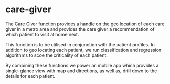 # care-giver

The Care Giver function provides a handle on the geo location of each care giver in a metro area and provides the care giver a recommendation of which patient to visit at home next.

This function is to be utilised in conjunction with the patient profiles.  In addition to geo locating each patient, we run classification and regression algorithms to scoe the criticality of each patient.

By combining these functions we power an mobile app which provides a single-glance view with map and directions, as well as, drill down to the details for each patient.

